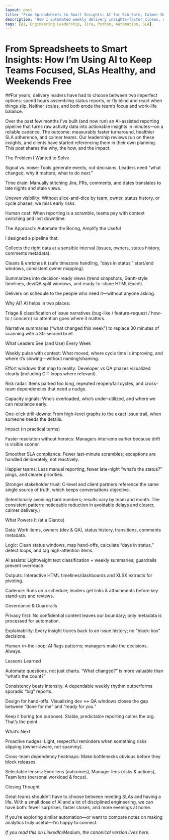 ```yaml
---
layout: post
title: "From Spreadsheets to Smart Insights: AI for SLA-Safe, Calmer Delivery"
description: "How I automated weekly delivery insights—faster closes, steadier SLAs, and better work-life balance."
tags: [AI, Engineering Leadership, Jira, Python, Automation, SLA]
---
```


# From Spreadsheets to Smart Insights: How I’m Using AI to Keep Teams Focused, SLAs Healthy, and Weekends Free

##For years, delivery leaders have had to choose between two imperfect options: spend hours assembling status reports, or fly blind and react when things slip. Neither scales, and both erode the team’s focus and work-life balance.

Over the past few months I’ve built (and now run) an AI-assisted reporting pipeline that turns raw activity data into actionable insights in minutes—on a reliable cadence. The outcome: measurably faster turnaround, healthier SLA adherence, and calmer teams. Our leadership reviews run on these insights, and clients have started referencing them in their own planning. This post shares the why, the how, and the impact.

The Problem I Wanted to Solve

Signal vs. noise: Tools generate events, not decisions. Leaders need “what changed, why it matters, what to do next.”

Time drain: Manually stitching Jira, PRs, comments, and dates translates to late nights and stale views.

Uneven visibility: Without slice-and-dice by team, owner, status history, or cycle phases, we miss early risks.

Human cost: When reporting is a scramble, teams pay with context switching and lost downtime.

The Approach: Automate the Boring, Amplify the Useful

I designed a pipeline that:

Collects the right data at a sensible interval (issues, owners, status history, comments metadata).

Cleans & enriches it (safe timezone handling, “days in status,” start/end windows, consistent owner mapping).

Summarizes into decision-ready views (trend snapshots, Gantt-style timelines, dev/QA split windows, and ready-to-share HTML/Excel).

Delivers on schedule to the people who need it—without anyone asking.

Why AI? AI helps in two places:

Triage & classification of issue narratives (bug-like / feature-request / how-to / concern) so attention goes where it matters.

Narrative summaries (“what changed this week”) to replace 30 minutes of scanning with a 30-second brief.

What Leaders See (and Use) Every Week

Weekly pulse with context: What moved, where cycle time is improving, and where it’s slowing—without naming/shaming.

Effort windows that map to reality: Developer vs QA phases visualized clearly (including CIT loops where relevant).

Risk radar: Items parked too long, repeated reopen/fail cycles, and cross-team dependencies that need a nudge.

Capacity signals: Who’s overloaded, who’s under-utilized, and where we can rebalance early.

One-click drill-downs: From high-level graphs to the exact issue trail, when someone needs the details.

Impact (in practical terms)

Faster resolution without heroics: Managers intervene earlier because drift is visible sooner.

Smoother SLA compliance: Fewer last-minute scrambles; exceptions are handled deliberately, not reactively.

Happier teams: Less manual reporting, fewer late-night “what’s the status?” pings, and clearer priorities.

Stronger stakeholder trust: C-level and client partners reference the same single source of truth, which keeps conversations objective.

(Intentionally avoiding hard numbers; results vary by team and month. The consistent pattern: noticeable reduction in avoidable delays and clearer, calmer delivery.)

What Powers It (at a Glance)

Data: Work items, owners (dev & QA), status history, transitions, comments metadata.

Logic: Clean status windows, map hand-offs, calculate “days in status,” detect loops, and tag high-attention items.

AI assists: Lightweight text classification + weekly summaries; guardrails prevent overreach.

Outputs: Interactive HTML timelines/dashboards and XLSX extracts for pivoting.

Cadence: Runs on a schedule; leaders get links & attachments before key stand-ups and reviews.

Governance & Guardrails

Privacy first: No confidential content leaves our boundary; only metadata is processed for automation.

Explainability: Every insight traces back to an issue history; no “black-box” decisions.

Human-in-the-loop: AI flags patterns; managers make the decisions. Always.

Lessons Learned

Automate questions, not just charts. “What changed?” is more valuable than “what’s the count?”

Consistency beats intensity. A dependable weekly rhythm outperforms sporadic “big” reports.

Design for hand-offs. Visualizing dev ↔ QA windows closes the gap between “done for me” and “ready for you.”

Keep it boring (on purpose). Stable, predictable reporting calms the org. That’s the point.

What’s Next

Proactive nudges: Light, respectful reminders when something risks slipping (owner-aware, not spammy).

Cross-team dependency heatmaps: Make bottlenecks obvious before they block releases.

Selectable lenses: Exec lens (outcomes), Manager lens (risks & actions), Team lens (personal workload & focus).

Closing Thought

Great teams shouldn’t have to choose between meeting SLAs and having a life. With a small dose of AI and a lot of disciplined engineering, we can have both: fewer surprises, faster closes, and more evenings at home.

If you’re exploring similar automation—or want to compare notes on making analytics truly useful—I’m happy to connect.

*If you read this on LinkedIn/Medium, the canonical version lives here.*
